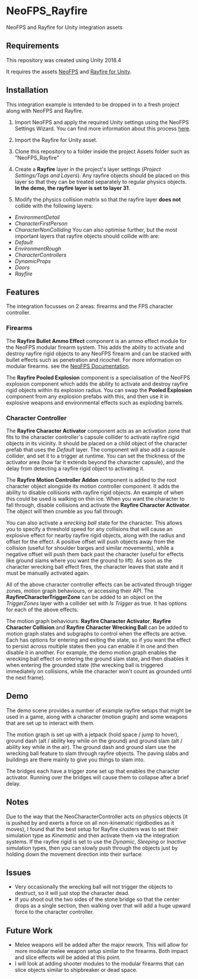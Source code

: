 # NeoFPS_Rayfire
NeoFPS and Rayfire for Unity integration assets 

## Requirements

This repository was created using Unity 2018.4

It requires the assets [NeoFPS](https://assetstore.unity.com/packages/templates/systems/neofps-150179?aid=1011l58Ft) and [Rayfire for Unity](https://assetstore.unity.com/packages/tools/game-toolkits/rayfire-for-unity-148690?aid=1011l58Ft).

## Installation

This integration example is intended to be dropped in to a fresh project along with NeoFPS and Rayfire.

1. Import NeoFPS and apply the required Unity settings using the NeoFPS Settings Wizard. You can find more information about this process [here](https://docs.neofps.com/manual/neofps-installation.html).

2. Import the Rayfire for Unity asset.

3. Clone this repository to a folder inside the project Assets folder such as "NeoFPS_Rayfire"

4. Create a **Rayfire** layer in the project's layer settings (*Project Settings/Tags and Layers*). Any rayfire objects should be placed on this layer so that they can be treated separately to regular physics objects. **In the demo, the rayfire layer is set to layer 31**.

5. Modify the physics collision matrix so that the rayfire layer **does not** collide with the following layers:
+ *EnvironmentDetail*
+ *CharacterFirstPerson*
+ *CharacterNonColliding*
You can also optimise further, but the most important layers that rayfire objects should collide with are:
+ *Default*
+ *EnvironmentRough*
+ *CharacterControllers*
+ *DynamicProps*
+ *Doors*
+ *Rayfire*

## Features

The integration focusses on 2 areas: firearms and the FPS character controller.

### Firearms

The **Rayfire Bullet Ammo Effect** component is an ammo effect module for the NeoFPS modular firearm system. This adds the ability to activate and destroy rayfire rigid objects to any NeoFPS firearm and can be stacked with bullet effects such as penetration and ricochet. For more information on modular firearms. see the [NeoFPS Documentation](https://docs.neofps.com/manual/weapons-modular-firearms.html).

The **Rayfire Pooled Explosion** component is a specialisation of the NeoFPS explosion component which adds the ability to activate and destroy rayfire rigid objects within its explosion radius. You can swap the **Pooled Explosion** component from any explosion prefabs with this, and then use it in explosive weapons and environmental effects such as exploding barrels.

### Character Controller

The **Rayfire Character Activator** component acts as an activation zone that fits to the character controller's capsule collider to activate rayfire rigid objects in its vicinity. It should be placed on a child object of the character prefab that uses the *Default* layer. The component will also add a capsule collider, and set it to a trigger at runtime. You can set the thickness of the activator area (how far it extends beyond the character capsule), and the delay from detecting a rayfire rigid object to activating it.

The **Rayfire Motion Controller Addon** component is added to the root character object alongside its motion controller component. It adds the ability to disable collisions with rayfire rigid objects. An example of when this could be used is walking on thin ice. When you want the character to fall through, disable collisions and activate the **Rayfire Character Activator**. The object will then crumble as you fall through.

You can also activate a *wrecking ball* state for the character. This allows you to specify a threshold speed for any collisions that will cause an explosive effect for nearby rayfire rigid objects, along with the radius and offset for the effect. A positive offset will push objects away from the collision (useful for shoulder barges and similar movements), while a negative offset will push them back past the character (useful for effects like ground slams where you want the ground to lift). As soon as the character wrecking ball effect fires, the character leaves that state and it must be manually activated again.

All of the above character controller effects can be activated through trigger zones, motion graph behaviours, or accessing their API. The **RayfireCharacterTriggerZone** can be added to an object on the *TriggerZones* layer with a collider set with *Is Trigger* as true. It has options for each of the above effects.

The motion graph behaviours: **Rayfire Character Activator**, **Rayfire Character Collision** and **Rayfire Character Wrecking Ball** can be added to motion graph states and subgraphs to control when the effects are active. Each has options for entering and exiting the state, so if you want the effect to persist across multiple states then you can enable it in one and then disable it in another. For example, the demo motion graph enables the wrecking ball effect on entering the ground slam state, and then disables it when entering the grounded state (the wrecking ball is triggered immediately on collisions, while the character won't count as grounded until the next frame).

## Demo

The demo scene provides a number of example rayfire setups that might be used in a game, along with a character (motion graph) and some weapons that are set up to interact with them.

The motion graph is set up with a jetpack (hold space / jump to hover), ground dash (alt / ability key while on the ground) and ground slam (alt / ability key while in the air). The ground dash and ground slam use the wrecking ball feature to slam through rayfire objects. The paving slabs and buildings are there mainly to give you things to slam into.

The bridges each have a trigger zone set up that enables the character activator. Running over the bridges will cause them to collapse after a brief delay.

## Notes

Due to the way that the NeoCharacterController acts on physics objects (it is pushed by and exerts a force on all non-kinematic rigidbodies as it moves), I found that the best setup for Rayfire clusters was to set their simulation type as *Kinematic* and then activate them via the integration systems. If the rayfire rigid is set to use the *Dynamic*, *Sleeping* or *Inactive* simulation types, then you can slowly push through the objects just by holding down the movement direction into their surface.

## Issues

- Very occasionally the wrecking ball will not trigger the objects to destruct, so it will just stop the character dead.
- If you shoot out the two sides of the stone bridge so that the center drops as a single section, then walking over that will add a huge upward force to the character controller.

## Future Work

- Melee weapons will be added after the major rework. This will allow for more modular melee weapon setup similar to the firearms. Both impact and slice effects will be added at this point.
- I will look at adding shooter modules to the modular firearms that can slice objects similar to shipbreaker or dead space.
